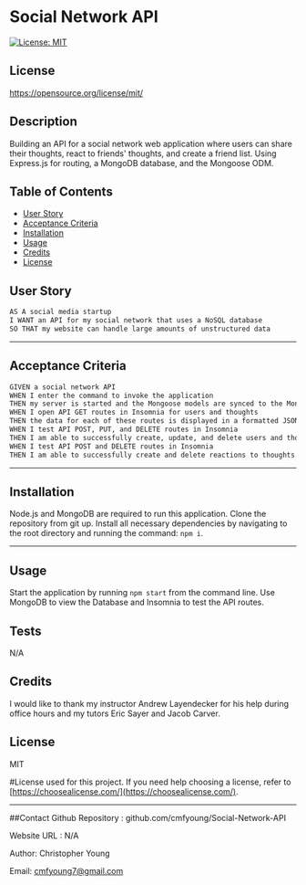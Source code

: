   
  # Social Network API

  [![License: MIT](https://img.shields.io/badge/License-MIT-yellow.svg)](https://opensource.org/licenses/MIT)
  ## License 
 https://opensource.org/license/mit/


  ## Description
  Building an API for a social network web application where users can share their thoughts, react to friends' thoughts, and create a friend list. Using Express.js for routing, a MongoDB database, and the Mongoose ODM. 



  ## Table of Contents 
  
  - [User Story](#story)
  - [Acceptance Criteria](#acceptance)
  - [Installation](#installation)
  - [Usage](#usage)
  - [Credits](#credits)
  - [License](#license)

  ## User Story

  ```md
  AS A social media startup
  I WANT an API for my social network that uses a NoSQL database
  SO THAT my website can handle large amounts of unstructured data
  ```

  ---
  
  ## Acceptance Criteria

  ```md
  GIVEN a social network API
  WHEN I enter the command to invoke the application
  THEN my server is started and the Mongoose models are synced to the MongoDB database
  WHEN I open API GET routes in Insomnia for users and thoughts
  THEN the data for each of these routes is displayed in a formatted JSON
  WHEN I test API POST, PUT, and DELETE routes in Insomnia
  THEN I am able to successfully create, update, and delete users and thoughts in my database
  WHEN I test API POST and DELETE routes in Insomnia
  THEN I am able to successfully create and delete reactions to thoughts and add and remove friends to a user’s friend list
  ```

  ---

  ## Installation 

  Node.js and MongoDB are required to run this application. Clone the repository from git up. Install all necessary dependencies by navigating to the root directory and running the command: `npm i`.


  ---
  
  ## Usage
  
  Start the application by running `npm start` from the command line. Use MongoDB to view the Database and Insomnia to test the API routes. 


  ## Tests
  
  N/A


  ## Credits
  
  I would like to thank my instructor Andrew Layendecker for his help during office hours and my tutors Eric Sayer and Jacob Carver. 

  
  ## License
  MIT

  #License used for this project. If you need help choosing a license, refer to [https://choosealicense.com/](https://choosealicense.com/).
  
  ---

  ##Contact 
  Github Repository : github.com/cmfyoung/Social-Network-API


  Website URL : N/A


  Author: Christopher Young


  Email: cmfyoung7@gmail.com

